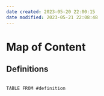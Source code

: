 ```yaml
---
date created: 2023-05-20 22:00:15
date modified: 2023-05-21 22:08:48
---
```

# Map of Content

## Definitions

```dataview

TABLE FROM #definition 
```
